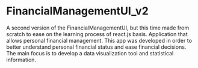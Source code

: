 # FinancialManagementUI_v2
A second version of the FinancialManagementUI, but this time made from scratch to ease on the learning process of react.js basis. Application that allows personal financial management. This app was developed in order to better understand personal financial status and ease financial decisions. The main focus is to develop a data visualization tool and statistical information.
